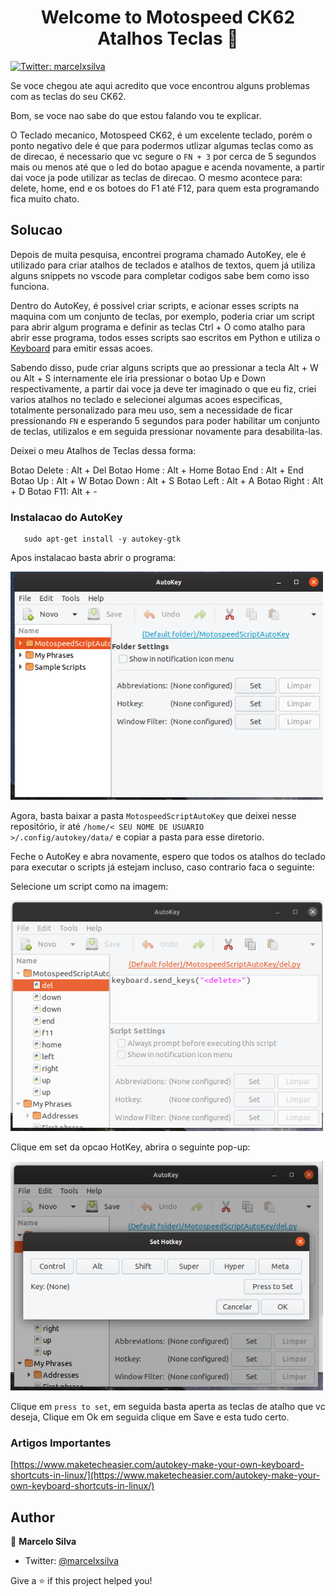 <h1 align="center">Welcome to Motospeed CK62 Atalhos Teclas 👋</h1>
<p>
  <a href="https://twitter.com/marcelxsilva" target="_blank">
    <img alt="Twitter: marcelxsilva" src="https://img.shields.io/twitter/follow/marcelxsilva.svg?style=social" />
  </a>
</p>

Se voce chegou ate aqui acredito que voce encontrou alguns problemas com as teclas do seu CK62.

Bom, se voce nao sabe do que estou falando vou te explicar.

O Teclado mecanico, Motospeed CK62, é um excelente teclado, porém o ponto negativo dele é que para podermos utlizar algumas teclas como as de direcao, é necessario que vc segure o <code>FN + 3</code> por cerca de 5 segundos mais ou menos até que o led do botao apague e acenda novamente, a partir dai voce ja pode utilizar as teclas de direcao. O mesmo acontece para: delete, home, end e os botoes do F1 até F12, para quem esta programando fica muito chato.


## Solucao
Depois de muita pesquisa, encontrei programa chamado AutoKey, ele é utilizado para criar atalhos de teclados e atalhos de textos, quem já utiliza alguns snippets no vscode para completar codigos sabe bem como isso funciona. 

Dentro do AutoKey, é possivel criar scripts, e acionar esses scripts na maquina com um conjunto de teclas, por exemplo, poderia criar um script para abrir algum programa e definir as teclas Ctrl + O como atalho para abrir esse programa, todos esses scripts sao escritos em Python e utiliza o [Keyboard](https://pypi.org/project/keyboard/) para emitir essas acoes.

Sabendo disso, pude criar alguns scripts que ao pressionar a tecla Alt + W ou Alt + S internamente ele iria pressionar o botao Up e Down respectivamente, a partir dai voce ja deve ter imaginado o que eu fiz, criei varios atalhos no teclado e selecionei algumas acoes especificas, totalmente personalizado para meu uso, sem a necessidade de ficar pressionando <code>FN</code> e esperando 5 segundos para poder habilitar um conjunto de teclas, utilizalos e em seguida pressionar novamente para desabilita-las.

Deixei o meu Atalhos de Teclas dessa forma:

Botao Delete : Alt + Del
Botao Home : Alt + Home
Botao End : Alt + End
Botao Up : Alt + W
Botao Down : Alt + S
Botao Left : Alt + A
Botao Right : Alt + D
Botao F11: Alt + -


### Instalacao do AutoKey
       sudo apt-get install -y autokey-gtk

Apos instalacao basta abrir o programa:

<img src='./image/1.png' width='500'/>

Agora, basta baixar a pasta <code>MotospeedScriptAutoKey</code> que deixei nesse repositório, ir até <code>/home/< SEU NOME DE USUARIO >/.config/autokey/data/</code> e copiar a pasta para esse diretorio.

Feche o AutoKey e abra novamente, espero que todos os atalhos do teclado para executar o scripts já estejam incluso, caso contrario faca o seguinte:


Selecione um script como na imagem:

<img src='./image/2.png' width='500'/>


Clique em set da opcao HotKey, abrira o seguinte pop-up:

<img src='./image/3.png' width='500'/>


Clique em <code>press to set</code>, em seguida basta aperta as teclas de atalho que vc deseja, Clique em Ok em seguida clique em Save e esta tudo certo.


### Artigos Importantes

[https://www.maketecheasier.com/autokey-make-your-own-keyboard-shortcuts-in-linux/](https://www.maketecheasier.com/autokey-make-your-own-keyboard-shortcuts-in-linux/)


## Author

👤 **Marcelo Silva**

* Twitter: [@marcelxsilva](https://twitter.com/marcelxsilva)

Give a ⭐️ if this project helped you!